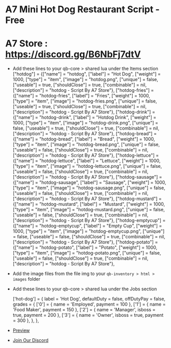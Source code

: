 # A7 Mini Hot Dog Restaurant Script - Free


# A7 Store : https://discord.gg/B6NbFj7dtV

- Add these lines to your qb-core > shared lua under the Items section
	["hotdog"] 		 	 	     = {["name"] = "hotdog", 		            ["label"] = "Hot Dog", 				["weight"] = 1000, 		["type"] = "item", 		["image"] = "hotdog.png", 			["unique"] = false, 	["useable"] = true, 	["shouldClose"] = true,    ["combinable"] = nil,   ["description"] = "hotdog - Script By A7 Store"},
	["hotdog-fries"] 		 	 	     = {["name"] = "hotdog-fries", 		            ["label"] = "Fries", 				["weight"] = 1000, 		["type"] = "item", 		["image"] = "hotdog-fries.png", 			["unique"] = false, 	["useable"] = true, 	["shouldClose"] = true,    ["combinable"] = nil,   ["description"] = "hotdog - Script By A7 Store"},
	["hotdog-drink"] 		 	 	     = {["name"] = "hotdog-drink", 		            ["label"] = "Hotdog Drink", 				["weight"] = 1000, 		["type"] = "item", 		["image"] = "hotdog-drink.png", 			["unique"] = false, 	["useable"] = true, 	["shouldClose"] = true,    ["combinable"] = nil,   ["description"] = "hotdog - Script By A7 Store"},
	["hotdog-bread"] 		 	 	     = {["name"] = "hotdog-bread", 		            ["label"] = "Bread", 				["weight"] = 1000, 		["type"] = "item", 		["image"] = "hotdog-bread.png", 			["unique"] = false, 	["useable"] = false, 	["shouldClose"] = true,    ["combinable"] = nil,   ["description"] = "hotdog - Script By A7 Store"},
	["hotdog-lettuce"] 		 	 	     = {["name"] = "hotdog-lettuce", 		            ["label"] = "Lettuce", 				["weight"] = 1000, 		["type"] = "item", 		["image"] = "hotdog-lettuce.png", 			["unique"] = false, 	["useable"] = false, 	["shouldClose"] = true,    ["combinable"] = nil,   ["description"] = "hotdog - Script By A7 Store"},
	["hotdog-sausage"] 		 	 	     = {["name"] = "hotdog-sausage", 		            ["label"] = "Sausage", 				["weight"] = 1000, 		["type"] = "item", 		["image"] = "hotdog-sausage.png", 			["unique"] = false, 	["useable"] = false, 	["shouldClose"] = true,    ["combinable"] = nil,   ["description"] = "hotdog - Script By A7 Store"},
	["hotdog-mustard"] 		 	 	     = {["name"] = "hotdog-mustard", 		            ["label"] = "Mustard", 				["weight"] = 1000, 		["type"] = "item", 		["image"] = "hotdog-mustard.png", 			["unique"] = false, 	["useable"] = false, 	["shouldClose"] = true,    ["combinable"] = nil,   ["description"] = "hotdog - Script By A7 Store"},
	["hotdog-emptycup"] 		 	 	     = {["name"] = "hotdog-emptycup", 		            ["label"] = "Empty Cup", 				["weight"] = 1000, 		["type"] = "item", 		["image"] = "hotdog-emptycup.png", 			["unique"] = false, 	["useable"] = false, 	["shouldClose"] = true,    ["combinable"] = nil,   ["description"] = "hotdog - Script By A7 Store"},
	["hotdog-potato"] 		 	 	     = {["name"] = "hotdog-potato", 		            ["label"] = "Potato", 				["weight"] = 1000, 		["type"] = "item", 		["image"] = "hotdog-potato.png", 			["unique"] = false, 	["useable"] = false, 	["shouldClose"] = true,    ["combinable"] = nil,   ["description"] = "hotdog - Script By A7 Store"},


- Add the image files from the file img to your `qb-inventory > html > images` folder


- Add these lines to your qb-core > shared lua under the Jobs section

    ['hot-dog'] = {
        label = 'Hot Dog',
        defaultDuty = false,
        offDutyPay = false,
        grades = {
            ['0'] = {
                name = 'Employed',
                payment = 100
            },
			['1'] = {
                name = 'Food Maker',
                payment = 150
            },
			['2'] = {
                name = 'Manager',
                isboss = true,
                payment = 200
            },
			['3'] = {
                name = 'Owner',
                isboss = true,
                payment = 300
            },
        },
    },

* [Preview ](https://youtu.be/ODVOAzXNsY0 )

* [Join Our Discord](https://discord.gg/B6NbFj7dtV)






